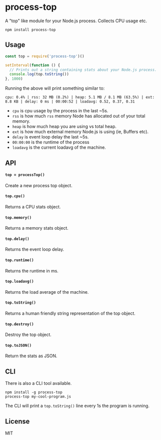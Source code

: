 # process-top

A "top" like module for your Node.js process. Collects CPU usage etc.

```
npm install process-top
```

## Usage

``` js
const top = require('process-top')()

setInterval(function () {
  // Prints out a string containing stats about your Node.js process.
  console.log(top.toString())
}, 1000)
```

Running the above will print something similar to:

```
cpu: 0.4% | rss: 32 MB (0.2%) | heap: 5.1 MB / 8.1 MB (63.5%) | ext: 8.8 KB | delay: 0 ms | 00:00:52 | loadavg: 0.52, 0.37, 0.31
```

* `cpu` is cpu usage by the process in the last ~5s.
* `rss` is how much `rss` memory Node has allocated out of your total memory.
* `heap` is how much heap you are using vs total heap.
* `ext` is how much external memory Node.js is using (ie, Buffers etc).
* `delay` is event loop delay the last ~5s.
* `00:00:00` is the runtime of the process
* `loadavg` is the current loadavg of the machine.

## API

#### `top = processTop()`

Create a new process top object.

#### `top.cpu()`

Returns a CPU stats object.

#### `top.memory()`

Returns a memory stats object.

#### `top.delay()`

Returns the event loop delay.

#### `top.runtime()`

Returns the runtime in ms.

#### `top.loadavg()`

Returns the load average of the machine.

#### `top.toString()`

Returns a human friendly string representation of the top object.

#### `top.destroy()`

Destroy the top object.

#### `top.toJSON()`

Return the stats as JSON.

## CLI

There is also a CLI tool available.

```
npm install -g process-top
process-top my-cool-program.js
```

The CLI will print a `top.toString()` line every 1s the program is running.

## License

MIT
